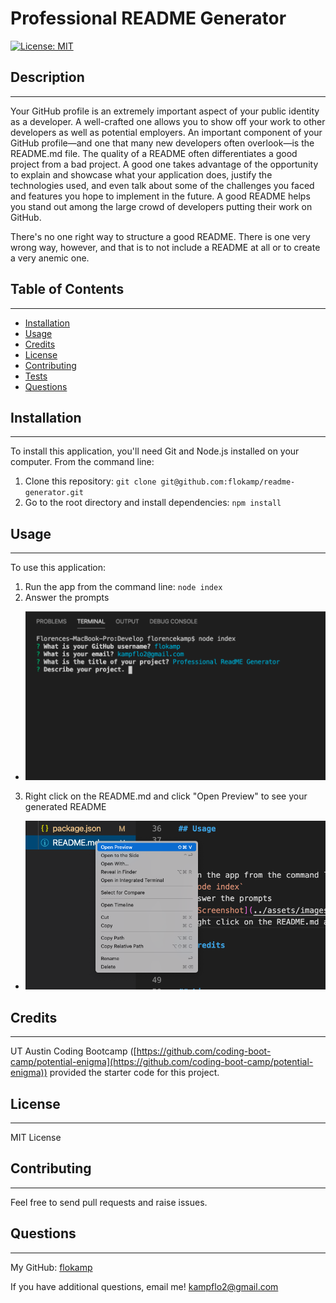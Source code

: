 # Professional README Generator

[![License: MIT](https://img.shields.io/badge/License-MIT-yellow.svg)](https://opensource.org/licenses/MIT)

## Description

---

Your GitHub profile is an extremely important aspect of your public identity as a developer. A well-crafted one allows you to show off your work to other developers as well as potential employers. An important component of your GitHub profile—and one that many new developers often overlook—is the README.md file. The quality of a README often differentiates a good project from a bad project. A good one takes advantage of the opportunity to explain and showcase what your application does, justify the technologies used, and even talk about some of the challenges you faced and features you hope to implement in the future. A good README helps you stand out among the large crowd of developers putting their work on GitHub.

There's no one right way to structure a good README. There is one very wrong way, however, and that is to not include a README at all or to create a very anemic one.

## Table of Contents

---

- [Installation](#installation)
- [Usage](#usage)
- [Credits](#credits)
- [License](#license)
- [Contributing](#contributing)
- [Tests](#tests)
- [Questions](#questions)

## Installation

---

To install this application, you'll need Git and Node.js installed on your computer. From the command line:
1. Clone this repository: `git clone git@github.com:flokamp/readme-generator.git`
2. Go to the root directory and install dependencies: `npm install`

## Usage

---

To use this application:
1. Run the app from the command line: `node index`
2. Answer the prompts
- ![Screenshot](images/prompts.png)
3. Right click on the README.md and click "Open Preview" to see your generated README
- ![Screenshot](images/preview.png)

## Credits

---

UT Austin Coding Bootcamp ([https://github.com/coding-boot-camp/potential-enigma](https://github.com/coding-boot-camp/potential-enigma)) provided the starter code for this project.

## License

---

MIT License

## Contributing

---

Feel free to send pull requests and raise issues.


## Questions

---

My GitHub: [flokamp](https://github.com/flokamp)

If you have additional questions, email me! kampflo2@gmail.com
